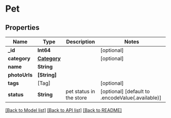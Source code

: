 # Pet

## Properties
Name | Type | Description | Notes
------------ | ------------- | ------------- | -------------
**_id** | **Int64** |  | [optional] 
**category** | [**Category**](Category.md) |  | [optional] 
**name** | **String** |  | 
**photoUrls** | **[String]** |  | 
**tags** | [Tag] |  | [optional] 
**status** | **String** | pet status in the store | [optional] [default to .encodeValue(.available)]

[[Back to Model list]](../README.md#documentation-for-models) [[Back to API list]](../README.md#documentation-for-api-endpoints) [[Back to README]](../README.md)


